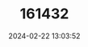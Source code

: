 ---
title: "161432"
category: "Somniosus rostratus"
draft: false
date: 2024-02-22 13:03:52
languages:
  English: ["Little Sleeper Shark"]
---